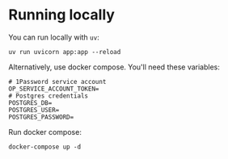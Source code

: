 # Running locally
You can run locally with `uv`:
```
uv run uvicorn app:app --reload
```

Alternatively, use docker compose. You'll need these variables:
```
# 1Password service account
OP_SERVICE_ACCOUNT_TOKEN=
# Postgres credentials
POSTGRES_DB=
POSTGRES_USER=
POSTGRES_PASSWORD=
```

Run docker compose:
```
docker-compose up -d
```